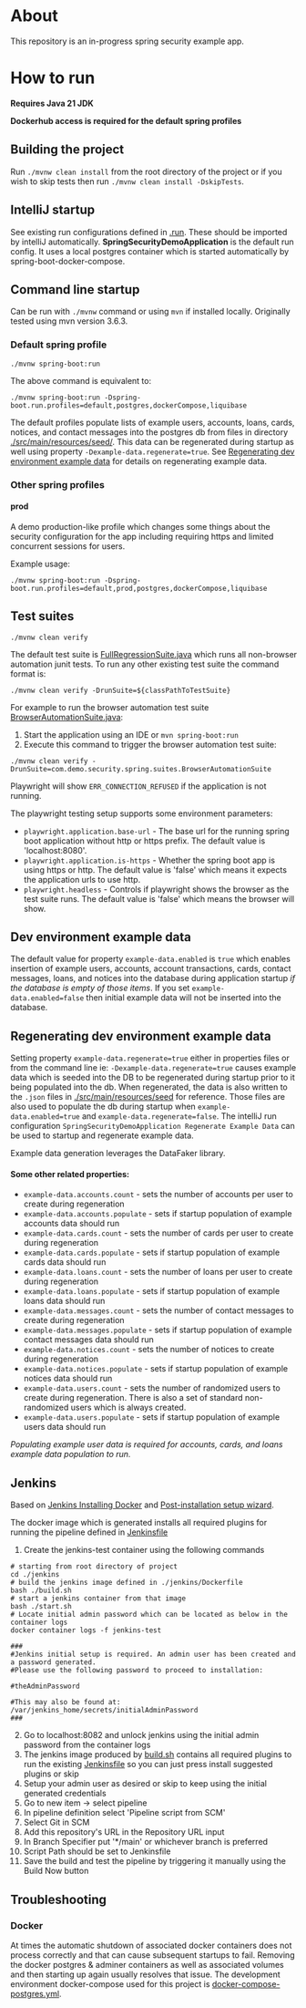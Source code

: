 # About

This repository is an in-progress spring security example app.

# How to run

**Requires Java 21 JDK**

**Dockerhub access is required for the default spring profiles**

## Building the project

Run `./mvnw clean install` from the root directory of the project or if you wish to skip tests then run `./mvnw clean install -DskipTests`.

## IntelliJ startup

See existing run configurations defined in [.run](.run). These should be imported by intelliJ automatically. **SpringSecurityDemoApplication** is the default run config. It uses a local postgres container which is started automatically by spring-boot-docker-compose.

## Command line startup

Can be run with `./mvnw` command or using `mvn` if installed locally. Originally tested using mvn version 3.6.3. 

### Default spring profile

`./mvnw spring-boot:run`

The above command is equivalent to:

`./mvnw spring-boot:run -Dspring-boot.run.profiles=default,postgres,dockerCompose,liquibase`

The default profiles populate lists of example users, accounts, loans, cards, notices, and contact messages into the postgres db from files in directory [./src/main/resources/seed/](./src/main/resources/seed/). This data can be regenerated during startup as well using property `-Dexample-data.regenerate=true`. See [Regenerating dev environment example data](#regenerating-dev-environment-example-data) for details on regenerating example data. 

### Other spring profiles

#### prod

A demo production-like profile which changes some things about the security configuration for the app including requiring https and limited concurrent sessions for users.

Example usage:

`./mvnw spring-boot:run -Dspring-boot.run.profiles=default,prod,postgres,dockerCompose,liquibase`

## Test suites

`./mvnw clean verify`

The default test suite is [FullRegressionSuite.java](./src/test/java/com/demo/security/spring/suites/FullRegressionSuite.java)
which runs all non-browser automation junit tests. To run any other existing test suite the command format is:

`./mvnw clean verify -DrunSuite=${classPathToTestSuite}`

For example to run the browser automation test suite [BrowserAutomationSuite.java](./src/test/java/com/demo/security/spring/suites/BrowserAutomationSuite.java):

1. Start the application using an IDE or `mvn spring-boot:run`
2. Execute this command to trigger the browser automation test suite:

`./mvnw clean verify -DrunSuite=com.demo.security.spring.suites.BrowserAutomationSuite`

Playwright will show `ERR_CONNECTION_REFUSED` if the application is not running.

The playwright testing setup supports some environment parameters:

- `playwright.application.base-url` - The base url for the running spring boot application without http or https prefix. The default value is 'localhost:8080'. 
- `playwright.application.is-https` - Whether the spring boot app is using https or http. The default value is 'false' which means it expects the application urls to use http.
- `playwright.headless` - Controls if playwright shows the browser as the test suite runs. The default value is 'false' which means the browser will show.

## Dev environment example data

The default value for property `example-data.enabled` is `true` which enables insertion of example users, accounts, account transactions, cards, contact messages, loans, and notices into the database during application startup *if the database is empty of those items*. If you set `example-data.enabled=false` then initial example data will not be inserted into the database.

## Regenerating dev environment example data

Setting property `example-data.regenerate=true` either in properties files or from the command line ie: `-Dexample-data.regenerate=true` causes example data which is seeded into the DB to be regenerated during startup prior to it being populated into the db.
When regenerated, the data is also written to the `.json` files in [./src/main/resources/seed](./src/main/resources/seed) for reference. Those files are also used to populate the db during startup when `example-data.enabled=true` and `example-data.regenerate=false`.
The intelliJ run configuration `SpringSecurityDemoApplication Regenerate Example Data` can be used to startup and regenerate example data.

Example data generation leverages the DataFaker library.

#### Some other related properties:

- `example-data.accounts.count` - sets the number of accounts per user to create during regeneration
- `example-data.accounts.populate` - sets if startup population of example accounts data should run 
- `example-data.cards.count` - sets the number of cards per user to create during regeneration
- `example-data.cards.populate` - sets if startup population of example cards data should run 
- `example-data.loans.count` - sets the number of loans per user to create during regeneration
- `example-data.loans.populate` - sets if startup population of example loans data should run 
- `example-data.messages.count` - sets the number of contact messages to create during regeneration
- `example-data.messages.populate` - sets if startup population of example contact messages data should run 
- `example-data.notices.count` - sets the number of notices to create during regeneration
- `example-data.notices.populate` - sets if startup population of example notices data should run 
- `example-data.users.count` - sets the number of randomized users to create during regeneration. There is also a set of standard non-randomized users which is always created.
- `example-data.users.populate` - sets if startup population of example users data should run 

*Populating example user data is required for accounts, cards, and loans example data population to run.*

## Jenkins

Based on [Jenkins Installing Docker](https://www.jenkins.io/doc/book/installing/docker/) and [Post-installation setup wizard](https://www.jenkins.io/doc/book/installing/docker/#setup-wizard).

The docker image which is generated installs all required plugins for running the pipeline defined in [Jenkinsfile](./Jenkinsfile)

1. Create the jenkins-test container using the following commands

```shell
# starting from root directory of project
cd ./jenkins
# build the jenkins image defined in ./jenkins/Dockerfile
bash ./build.sh
# start a jenkins container from that image
bash ./start.sh
# Locate initial admin password which can be located as below in the container logs
docker container logs -f jenkins-test

###
#Jenkins initial setup is required. An admin user has been created and a password generated.
#Please use the following password to proceed to installation:

#theAdminPassword

#This may also be found at: /var/jenkins_home/secrets/initialAdminPassword
###
```

2. Go to localhost:8082 and unlock jenkins using the initial admin password from the container logs
3. The jenkins image produced by [build.sh](./jenkins/build.sh) contains all required plugins to run the existing [Jenkinsfile](./Jenkinsfile) so you can just press install suggested plugins or skip
4. Setup your admin user as desired or skip to keep using the initial generated credentials
5. Go to new item -> select pipeline
6. In pipeline definition select 'Pipeline script from SCM'
7. Select Git in SCM
8. Add this repository's URL in the Repository URL input
9. In Branch Specifier put '*/main' or whichever branch is preferred
10. Script Path should be set to Jenkinsfile
11. Save the build and test the pipeline by triggering it manually using the Build Now button

## Troubleshooting

### Docker

At times the automatic shutdown of associated docker containers does not process correctly and that can cause subsequent startups to fail. Removing the docker postgres & adminer containers as well as associated volumes and then starting up again usually resolves that issue. The development environment docker-compose used for this project is [docker-compose-postgres.yml](./docker-compose-postgres.yml).  